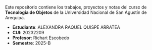 Este repositorio contiene los trabajos, proyectos y notas del curso de **Tecnología de Objetos** de la Universidad Nacional de San Agustín de Arequipa.

- **Estudiante**: ALEXANDRA RAQUEL QUISPE ARRATEA
- **CUI**: 20232209
- **Profesor**: Richart Escobedo
- **Semestre**: 2025-B

